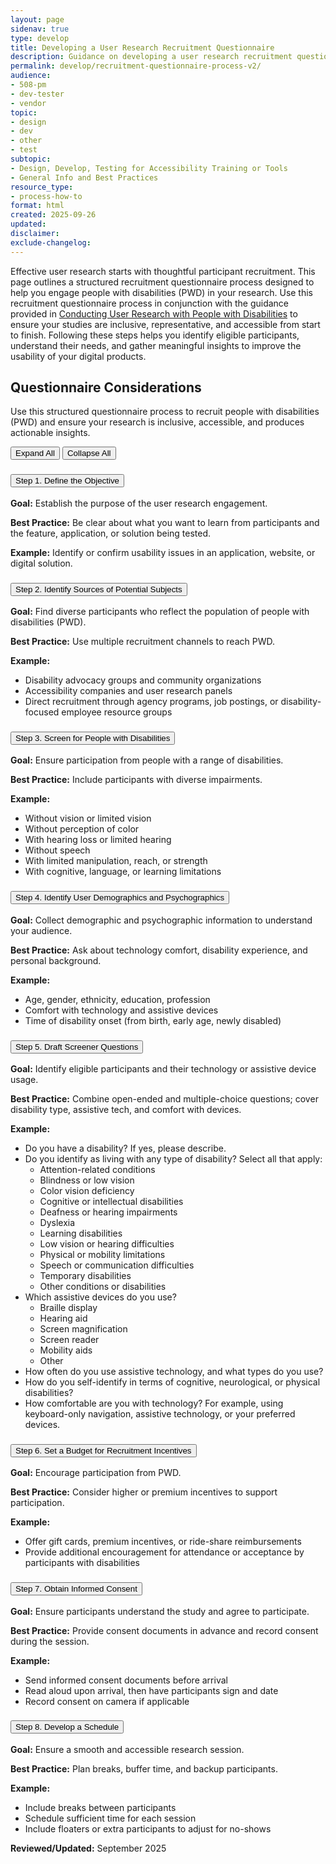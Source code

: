 ```yaml
---
layout: page
sidenav: true
type: develop
title: Developing a User Research Recruitment Questionnaire 
description: Guidance on developing a user research recruitment questionnaire to ensure inclusive participation and accessibility in ICT testing.
permalink: develop/recruitment-questionnaire-process-v2/
audience: 
- 508-pm
- dev-tester
- vendor
topic: 
- design
- dev
- other
- test
subtopic: 
- Design, Develop, Testing for Accessibility Training or Tools
- General Info and Best Practices
resource_type: 
- process-how-to
format: html
created: 2025-09-26
updated: 
disclaimer: 
exclude-changelog: 
---
```

Effective user research starts with thoughtful participant recruitment. This page outlines a structured recruitment questionnaire process designed to help you engage people with disabilities (PWD) in your research. Use this recruitment questionnaire process in conjunction with the guidance provided in <a href="{{site.baseurl}}/develop/usability-testing-with-people-with-disabilities/">Conducting User Research with People with Disabilities</a> to ensure your studies are inclusive, representative, and accessible from start to finish. Following these steps helps you identify eligible participants, understand their needs, and gather meaningful insights to improve the usability of your digital products.

## Questionnaire Considerations
Use this structured questionnaire process to recruit people with disabilities (PWD) and ensure your research is inclusive, accessible, and produces actionable insights.

<div class="margin-bottom-3">
    <button id="expand-all" class="usa-button">Expand All</button>
    <button id="collapse-all" class="usa-button">Collapse All</button>
</div>

<div id="accordion-group-questions" class="usa-accordion usa-accordion--bordered usa-accordion--multiselectable" data-allow-multiple>
  <div class="usa-accordion" id="recruitment-accordion">
    <!-- 1. Define the Objective -->
    <h3 class="usa-accordion__heading">
      <button class="usa-accordion__button" aria-expanded="true" aria-controls="objective-content">
        Step 1. Define the Objective
      </button>
    </h3>
    <div id="objective-content" class="usa-accordion__content">
      <p><strong>Goal:</strong> Establish the purpose of the user research engagement.</p>
      <p><strong>Best Practice:</strong> Be clear about what you want to learn from participants and the feature, application, or solution being tested.</p>
      <p><strong>Example:</strong> Identify or confirm usability issues in an application, website, or digital solution.</p>
    </div>
    <!-- 2. Identify Sources of Potential Subjects -->
    <h3 class="usa-accordion__heading">
      <button class="usa-accordion__button" aria-expanded="false" aria-controls="sources-content">
        Step 2. Identify Sources of Potential Subjects
      </button>
    </h3>
    <div id="sources-content" class="usa-accordion__content">
      <p><strong>Goal:</strong> Find diverse participants who reflect the population of people with disabilities (PWD).</p>
      <p><strong>Best Practice:</strong> Use multiple recruitment channels to reach PWD.</p>
      <p><strong>Example:</strong></p>
      <ul>
        <li>Disability advocacy groups and community organizations</li>
        <li>Accessibility companies and user research panels</li>
        <li>Direct recruitment through agency programs, job postings, or disability-focused employee resource groups</li>
      </ul>
    </div>
    <!-- 3. Screen for People with Disabilities -->
    <h3 class="usa-accordion__heading">
      <button class="usa-accordion__button" aria-expanded="false" aria-controls="screening-content">
        Step 3. Screen for People with Disabilities
      </button>
    </h3>
    <div id="screening-content" class="usa-accordion__content">
      <p><strong>Goal:</strong> Ensure participation from people with a range of disabilities.</p>
      <p><strong>Best Practice:</strong> Include participants with diverse impairments.</p>
      <p><strong>Example:</strong></p>
      <ul>
        <li>Without vision or limited vision</li>
        <li>Without perception of color</li>
        <li>With hearing loss or limited hearing</li>
        <li>Without speech</li>
        <li>With limited manipulation, reach, or strength</li>
        <li>With cognitive, language, or learning limitations</li>
      </ul>
    </div>
    <!-- 4. Identify User Demographics and Psychographics -->
    <h3 class="usa-accordion__heading">
      <button class="usa-accordion__button" aria-expanded="false" aria-controls="demographics-content">
        Step 4. Identify User Demographics and Psychographics
      </button>
    </h3>
    <div id="demographics-content" class="usa-accordion__content">
      <p><strong>Goal:</strong> Collect demographic and psychographic information to understand your audience.</p>
      <p><strong>Best Practice:</strong> Ask about technology comfort, disability experience, and personal background.</p>
      <p><strong>Example:</strong></p>
      <ul>
        <li>Age, gender, ethnicity, education, profession</li>
        <li>Comfort with technology and assistive devices</li>
        <li>Time of disability onset (from birth, early age, newly disabled)</li>
      </ul>
    </div>
    <!-- 5. Draft Screener Questions -->
    <h3 class="usa-accordion__heading">
      <button class="usa-accordion__button" aria-expanded="false" aria-controls="screener-content">
        Step 5. Draft Screener Questions
      </button>
    </h3>
    <div id="screener-content" class="usa-accordion__content">
      <p><strong>Goal:</strong> Identify eligible participants and their technology or assistive device usage.</p>
      <p><strong>Best Practice:</strong> Combine open-ended and multiple-choice questions; cover disability type, assistive tech, and comfort with devices.</p>
      <p><strong>Example:</strong></p>
      <ul>
        <li>Do you have a disability? If yes, please describe.</li>
        <li>Do you identify as living with any type of disability? Select all that apply:
          <ul>
            <li>Attention-related conditions</li>
            <li>Blindness or low vision</li>
            <li>Color vision deficiency</li>
            <li>Cognitive or intellectual disabilities</li>
            <li>Deafness or hearing impairments</li>
            <li>Dyslexia</li>
            <li>Learning disabilities</li>
            <li>Low vision or hearing difficulties</li>
            <li>Physical or mobility limitations</li>
            <li>Speech or communication difficulties</li>
            <li>Temporary disabilities</li>
            <li>Other conditions or disabilities</li>
          </ul>
        </li>
        <li>Which assistive devices do you use? 
          <ul>
            <li>Braille display</li>
            <li>Hearing aid</li>
            <li>Screen magnification</li>
            <li>Screen reader</li>
            <li>Mobility aids</li>
            <li>Other</li>
          </ul>
        </li>
        <li>How often do you use assistive technology, and what types do you use?</li>
        <li>How do you self-identify in terms of cognitive, neurological, or physical disabilities?</li>
        <li>How comfortable are you with technology? For example, using keyboard-only navigation, assistive technology, or your preferred devices.</li>
      </ul>
    </div>
    <!-- 6. Set a Budget for Recruitment Incentives -->
    <h3 class="usa-accordion__heading">
      <button class="usa-accordion__button" aria-expanded="false" aria-controls="incentives-content">
        Step 6. Set a Budget for Recruitment Incentives
      </button>
    </h3>
    <div id="incentives-content" class="usa-accordion__content">
      <p><strong>Goal:</strong> Encourage participation from PWD.</p>
      <p><strong>Best Practice:</strong> Consider higher or premium incentives to support participation.</p>
      <p><strong>Example:</strong></p>
      <ul>
        <li>Offer gift cards, premium incentives, or ride-share reimbursements</li>
        <li>Provide additional encouragement for attendance or acceptance by participants with disabilities</li>
      </ul>
    </div>
    <!-- 7. Obtain Informed Consent -->
    <h3 class="usa-accordion__heading">
      <button class="usa-accordion__button" aria-expanded="false" aria-controls="consent-content">
        Step 7. Obtain Informed Consent
      </button>
    </h3>
    <div id="consent-content" class="usa-accordion__content">
      <p><strong>Goal:</strong> Ensure participants understand the study and agree to participate.</p>
      <p><strong>Best Practice:</strong> Provide consent documents in advance and record consent during the session.</p>
      <p><strong>Example:</strong></p>
      <ul>
        <li>Send informed consent documents before arrival</li>
        <li>Read aloud upon arrival, then have participants sign and date</li>
        <li>Record consent on camera if applicable</li>
      </ul>
    </div>
    <!-- 8. Develop a Schedule -->
    <h3 class="usa-accordion__heading">
      <button class="usa-accordion__button" aria-expanded="false" aria-controls="schedule-content">
        Step 8. Develop a Schedule
      </button>
    </h3>
    <div id="schedule-content" class="usa-accordion__content">
      <p><strong>Goal:</strong> Ensure a smooth and accessible research session.</p>
      <p><strong>Best Practice:</strong> Plan breaks, buffer time, and backup participants.</p>
      <p><strong>Example:</strong></p>
      <ul>
        <li>Include breaks between participants</li>
        <li>Schedule sufficient time for each session</li>
        <li>Include floaters or extra participants to adjust for no-shows</li>
      </ul>
    </div>
  </div>
</div>

<strong>Reviewed/Updated:</strong> September 2025

<script>
$("#expand-all").on("click", function () {
  $("#accordion-group-questions .usa-accordion__button").attr("aria-expanded", "true");
  $("#accordion-group-questions .usa-accordion__content").removeAttr("hidden");
  updateHashFromOpenAccordions();
});

$("#collapse-all").on("click", function () {
  $("#accordion-group-questions .usa-accordion__button").attr("aria-expanded", "false");
  $("#accordion-group-questions .usa-accordion__content").attr("hidden", "");
  updateHashFromOpenAccordions();
});
</script>